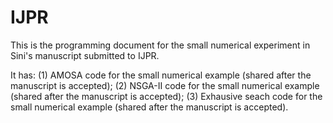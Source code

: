 # IJPR

This is the programming document for the small numerical experiment in Sini's manuscript submitted to IJPR.

It has: 
       (1) AMOSA code for the small numerical example (shared after the manuscript is accepted);
       (2) NSGA-II code for the small numerical example (shared after the manuscript is accepted);
       (3) Exhausive seach code for the small numerical example (shared after the manuscript is accepted).
